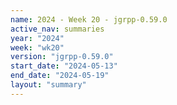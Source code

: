 ```yaml
---
name: 2024 - Week 20 - jgrpp-0.59.0
active_nav: summaries
year: "2024"
week: "wk20"
version: "jgrpp-0.59.0"
start_date: "2024-05-13"
end_date: "2024-05-19"
layout: "summary"
---
```

